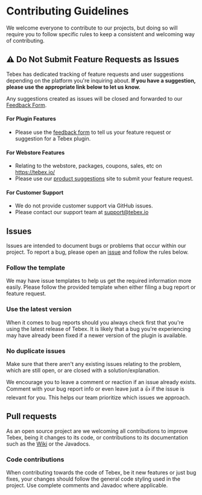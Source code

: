 [issue]: https://github.com/tebexio/Tebex-Minecraft/issues/new

[wiki]: https://docs.tebex.io/creators/

[master]: https://github.com/tebexio/Tebex-Minecraft/tree/main

[feedback form]: https://wkf.ms/45PQwfE

[product suggestions]: https://suggestions.tebex.io/

# Contributing Guidelines

We welcome everyone to contribute to our projects, but doing so will require you to follow specific rules to
keep a consistent and welcoming way of contributing.

## ⚠️ Do Not Submit Feature Requests as Issues

Tebex has dedicated tracking of feature requests and user suggestions depending on the platform you're inquiring about. **If you have a suggestion, please use the appropriate link below to let us know.**

Any suggestions created as issues will be closed and forwarded to our [Feedback Form].

#### For Plugin Features
- Please use the [feedback form] to tell us your feature request or suggestion for a Tebex plugin.

#### For Webstore Features
- Relating to the webstore, packages, coupons, sales, etc on https://tebex.io/
- Please use our [product suggestions] site to submit your feature request.

#### For Customer Support
- We do not provide customer support via GitHub issues.
- Please contact our support team at [support@tebex.io](mailto:support@tebex.io)

## Issues

Issues are intended to document bugs or problems that occur within our project. To report a bug, please open an [issue] and follow the rules below.

### Follow the template

We may have issue templates to help us get the required information more easily. Please follow the provided template when
either filing a bug report or feature request.

### Use the latest version

When it comes to bug reports should you always check first that you're using the latest release of Tebex. It is likely that a bug you're experiencing may
have already been fixed if a newer version of the plugin is available.

### No duplicate issues

Make sure that there aren't any existing issues relating to the problem, which are still open, or are closed with a solution/explanation.

We encourage you to leave a comment or reaction if an issue already exists. Comment with your bug report info or even leave just a 👍 if the issue is relevant for you. This helps our team prioritize which issues we approach.

## Pull requests

As an open source project are we welcoming all contributions to improve Tebex, being it changes to its code, or
contributions to its documentation such as the [Wiki] or the Javadocs.

### Code contributions
When contributing towards the code of Tebex, be it new features or just bug fixes, your changes should follow the
general code styling used in the project. Use complete comments and Javadoc where applicable.